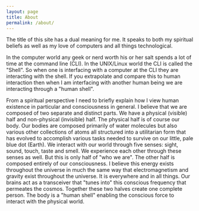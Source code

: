 ```yaml
---
layout: page
title: About
permalink: /about/
---
```


The title of this site has a dual meaning for me. It speaks to both my spiritual beliefs as well as my love of computers and all things technological.

In the computer world any geek or nerd worth his or her salt spends a lot of time at the command line (CLI). In the UNIX/Linux world the CLI is called the "Shell". So when one is interfacing with a computer at the CLI they are interacting with the shell. If you extrapolate and compare this to human interaction then when I am interfacing with another human being we are interacting through a "human shell".

From a spiritual perspective I need to briefly explain how I view human existence in particular and consciousness in general. I believe that we are composed of two separate and distinct parts. We have a physical (visible) half and non-physical (invisible) half. The physical half is of course our body. Our bodies are composed primarily of water molecules but also various other collections of atoms all structured into a utilitarian form that has evolved to accomplish various tasks needed to survive on our little, pale blue dot (Earth). We interact with our world through five senses: sight, sound, touch, taste and smell. We experience each other through these senses as well. But this is only half of "who we are". The other half is composed entirely of our consciousness. I believe this energy exists throughout the universe in much the same way that electromagnetism and gravity exist throughout the universe. It is everywhere and in all things. Our brains act as a transceiver that "tunes into" this conscious frequency that permeates the cosmos. Together these two halves create one complete person. The body is a "human shell" enabling the conscious force to interact with the physical world.

